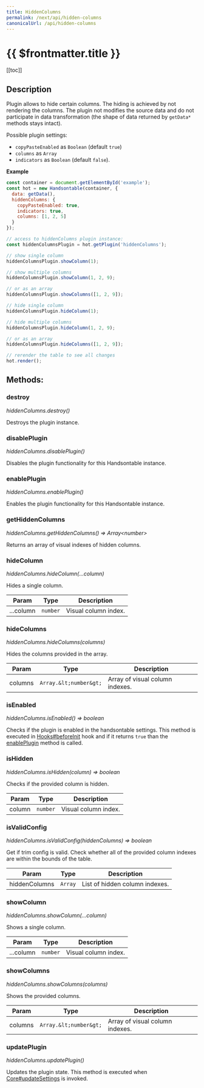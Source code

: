 ```yaml
---
title: HiddenColumns
permalink: /next/api/hidden-columns
canonicalUrl: /api/hidden-columns
---
```


# {{ $frontmatter.title }}

[[toc]]

## Description


Plugin allows to hide certain columns. The hiding is achieved by not rendering the columns. The plugin not modifies
the source data and do not participate in data transformation (the shape of data returned by `getData*` methods stays intact).

Possible plugin settings:
 * `copyPasteEnabled` as `Boolean` (default `true`)
 * `columns` as `Array`
 * `indicators` as `Boolean` (default `false`).

**Example**  
```js
const container = document.getElementById('example');
const hot = new Handsontable(container, {
  data: getData(),
  hiddenColumns: {
    copyPasteEnabled: true,
    indicators: true,
    columns: [1, 2, 5]
  }
});

// access to hiddenColumns plugin instance:
const hiddenColumnsPlugin = hot.getPlugin('hiddenColumns');

// show single column
hiddenColumnsPlugin.showColumn(1);

// show multiple columns
hiddenColumnsPlugin.showColumn(1, 2, 9);

// or as an array
hiddenColumnsPlugin.showColumns([1, 2, 9]);

// hide single column
hiddenColumnsPlugin.hideColumn(1);

// hide multiple columns
hiddenColumnsPlugin.hideColumn(1, 2, 9);

// or as an array
hiddenColumnsPlugin.hideColumns([1, 2, 9]);

// rerender the table to see all changes
hot.render();
```

## Methods:

### destroy

_hiddenColumns.destroy()_

Destroys the plugin instance.



### disablePlugin

_hiddenColumns.disablePlugin()_

Disables the plugin functionality for this Handsontable instance.



### enablePlugin

_hiddenColumns.enablePlugin()_

Enables the plugin functionality for this Handsontable instance.



### getHiddenColumns

_hiddenColumns.getHiddenColumns() ⇒ Array&lt;number&gt;_

Returns an array of visual indexes of hidden columns.



### hideColumn

_hiddenColumns.hideColumn(...column)_

Hides a single column.


| Param | Type | Description |
| --- | --- | --- |
| ...column | `number` | Visual column index. |



### hideColumns

_hiddenColumns.hideColumns(columns)_

Hides the columns provided in the array.


| Param | Type | Description |
| --- | --- | --- |
| columns | `Array.&lt;number&gt;` | Array of visual column indexes. |



### isEnabled

_hiddenColumns.isEnabled() ⇒ boolean_

Checks if the plugin is enabled in the handsontable settings. This method is executed in [Hooks#beforeInit](./Hooks/#beforeInit)
hook and if it returns `true` than the [enablePlugin](#HiddenColumns+enablePlugin) method is called.



### isHidden

_hiddenColumns.isHidden(column) ⇒ boolean_

Checks if the provided column is hidden.


| Param | Type | Description |
| --- | --- | --- |
| column | `number` | Visual column index. |



### isValidConfig

_hiddenColumns.isValidConfig(hiddenColumns) ⇒ boolean_

Get if trim config is valid. Check whether all of the provided column indexes are within the bounds of the table.


| Param | Type | Description |
| --- | --- | --- |
| hiddenColumns | `Array` | List of hidden column indexes. |



### showColumn

_hiddenColumns.showColumn(...column)_

Shows a single column.


| Param | Type | Description |
| --- | --- | --- |
| ...column | `number` | Visual column index. |



### showColumns

_hiddenColumns.showColumns(columns)_

Shows the provided columns.


| Param | Type | Description |
| --- | --- | --- |
| columns | `Array.&lt;number&gt;` | Array of visual column indexes. |



### updatePlugin

_hiddenColumns.updatePlugin()_

Updates the plugin state. This method is executed when [Core#updateSettings](./Core/#updateSettings) is invoked.


